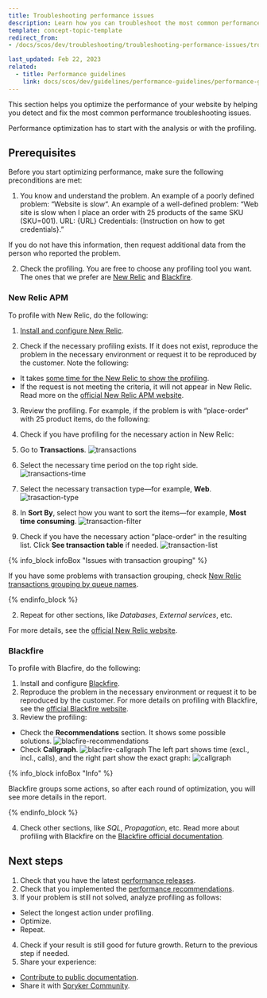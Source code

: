 ```yaml
---
title: Troubleshooting performance issues
description: Learn how you can troubleshoot the most common performance issues
template: concept-topic-template
redirect_from:
- /docs/scos/dev/troubleshooting/troubleshooting-performance-issues/troubleshooting-performance-issues.html

last_updated: Feb 22, 2023
related:
  - title: Performance guidelines
    link: docs/scos/dev/guidelines/performance-guidelines/performance-guidelines.html
---
```


This section helps you optimize the performance of your website by helping you detect and fix the most common performance troubleshooting issues.

Performance optimization has to start with the analysis or with the profiling.

## Prerequisites

Before you start optimizing performance, make sure the following preconditions are met:

1. You know and understand the problem.
An example of a poorly defined problem: “Website is slow“.
An example of a well-defined problem:
“Web site is slow when I place an order with 25 products of the same SKU (SKU=001).
URL: {URL}
Credentials: {Instruction on how to get credentials}.”

If you do not have this information, then request additional data from the person who reported the problem.

2. Check the profiling.
You are free to choose any profiling tool you want.
The ones that we prefer are [New Relic](https://docs.newrelic.com/docs/new-relic-solutions/get-started/intro-new-relic/) and [Blackfire](https://blackfire.io/docs/introduction).

### New Relic APM

To profile with New Relic, do the following:

1. [Install and configure New Relic](/docs/dg/dev/integrate-and-configure/configure-services.html#new-relic).

2. Check if the necessary profiling exists. If it does not exist, reproduce the problem in the necessary environment or request it to be reproduced by the customer.
Note the following:
- It takes [some time for the New Relic to show the profiling](https://docs.newrelic.com/docs/new-relic-solutions/solve-common-issues/troubleshooting/not-seeing-data/#:~:text=Solution,to%20automatically%20identify%20common%20issues.).
- If the request is not meeting the criteria, it will not appear in New Relic.
Read more on the [official New Relic APM website](https://docs.newrelic.com/docs/apm/transactions/transaction-traces/troubleshooting-not-seeing-transaction-traces/).

3. Review the profiling.
For example, if the problem is with “place-order“ with 25 product items, do the following:

1. Check if you have profiling for the necessary action in New Relic:

  1. Go to **Transactions**.
  ![transactions](https://spryker.s3.eu-central-1.amazonaws.com/docs/scos/dev/troubleshooting/troubleshooting-performance-issues/transactions.png)
  2. Select the necessary time period on the top right side.
  ![transactions-time](https://spryker.s3.eu-central-1.amazonaws.com/docs/scos/dev/troubleshooting/troubleshooting-performance-issues/transaction-time.png)
  3. Select the necessary transaction type—for example, **Web**.
  ![trasaction-type](https://spryker.s3.eu-central-1.amazonaws.com/docs/scos/dev/troubleshooting/troubleshooting-performance-issues/transaction-type.png)
  4. In **Sort By**, select how you want to sort the items—for example, **Most time consuming**.
  ![transaction-filter](https://spryker.s3.eu-central-1.amazonaws.com/docs/scos/dev/troubleshooting/troubleshooting-performance-issues/transactions-filter.png)
  5. Check if you have the necessary action “place-order“ in the resulting list. Click **See transaction table** if needed.
  ![transaction-list](https://spryker.s3.eu-central-1.amazonaws.com/docs/scos/dev/troubleshooting/troubleshooting-performance-issues/transactions-list.png)

{% info_block infoBox "Issues with transaction grouping" %}

If you have some problems with transaction grouping, check [New Relic transactions grouping by queue names](/docs/dg/dev/guidelines/performance-guidelines/elastic-computing/new-relic-transaction-grouping-by-queue-names.html#group-transactions-by-queue-name).

{% endinfo_block %}

2. Repeat for other sections, like *Databases*, *External services*, etc.

For more details, see the [official New Relic website](https://newrelic.com/blog/how-to-relic/a-quick-guide-to-getting-started-with-new-relic).

### Blackfire

To profile with Blacfire, do the following:

1. Install and configure [Blackfire](/docs/dg/dev/integrate-and-configure/configure-services.html#blackfire).
2. Reproduce the problem in the necessary environment or request it to be reproduced by the customer. For more details on profiling with Blackfire, see the [official Blackfire website](https://blackfire.io/docs/introduction).
3. Review the profiling:
- Check the **Recommendations** section. It shows some possible solutions.
![blacfire-recommendations](https://spryker.s3.eu-central-1.amazonaws.com/docs/scos/dev/troubleshooting/troubleshooting-performance-issues/recommendations.png)
- Check **Callgraph**.
![blacfire-callgraph](https://spryker.s3.eu-central-1.amazonaws.com/docs/scos/dev/troubleshooting/troubleshooting-performance-issues/recommendations-callgraph.png)
The left part shows time (excl., incl., calls), and the right part show the exact graph:
![callgraph](https://spryker.s3.eu-central-1.amazonaws.com/docs/scos/dev/troubleshooting/troubleshooting-performance-issues/callgraph.png)

{% info_block infoBox "Info" %}

Blackfire groups some actions, so after each round of optimization, you will see more details in the report.

{% endinfo_block %}

4. Check other sections, like *SQL*, *Propagation*, etc. Read more about profiling with Blackfire on the [Blackfire official documentation](https://blackfire.io/docs/php/training-resources/book/04-first-profile).


## Next steps


1. Check that you have the latest [performance releases](https://docs.spryker.com/docs/scos/user/intro-to-spryker/releases/release-notes/release-notes.html).
2. Check that you implemented the [performance recommendations](/docs/dg/dev/guidelines/performance-guidelines/performance-guidelines.html).
3. If your problem is still not solved, analyze profiling as follows:
  - Select the longest action under profiling.
  - Optimize.
  - Repeat.
4. Check if your result is still good for future growth. Return to the previous step if needed.
5. Share your experience:
  - [Contribute to public documentation](/docs/about/all/about-the-docs/contribute-to-the-docs/contribute-to-the-docs.html).
  - Share it with [Spryker Community](https://spryker.com/community/).
